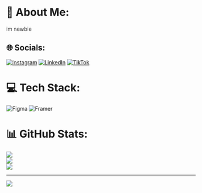 # 💫 About Me:
im newbie


## 🌐 Socials:
[![Instagram](https://img.shields.io/badge/Instagram-%23E4405F.svg?logo=Instagram&logoColor=white)](https://instagram.com/@dans.mv) [![LinkedIn](https://img.shields.io/badge/LinkedIn-%230077B5.svg?logo=linkedin&logoColor=white)](https://linkedin.com/in/danang-adi-nugroho-566a33294) [![TikTok](https://img.shields.io/badge/TikTok-%23000000.svg?logo=TikTok&logoColor=white)](https://tiktok.com/@dans.mv) 

# 💻 Tech Stack:
![Figma](https://img.shields.io/badge/figma-%23F24E1E.svg?style=for-the-badge&logo=figma&logoColor=white) ![Framer](https://img.shields.io/badge/Framer-black?style=for-the-badge&logo=framer&logoColor=blue)
# 📊 GitHub Stats:
![](https://github-readme-stats.vercel.app/api?username=Danang-adi&theme=dark&hide_border=false&include_all_commits=false&count_private=true)<br/>
![](https://github-readme-streak-stats.herokuapp.com/?user=Danang-adi&theme=dark&hide_border=false)<br/>
![](https://github-readme-stats.vercel.app/api/top-langs/?username=Danang-adi&theme=dark&hide_border=false&include_all_commits=false&count_private=true&layout=compact)

---
[![](https://visitcount.itsvg.in/api?id=Danang-adi&icon=0&color=0)](https://visitcount.itsvg.in)

<!-- Proudly created with GPRM ( https://gprm.itsvg.in ) -->
